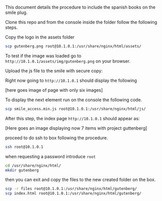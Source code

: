 This document details the procedure to include the spanish books on the
smile plug.

Clone this repo and from the console inside the folder follow the
following steps.

Copy the logo in the assets folder

```bash
scp gutenberg.png root@10.1.0.1:/usr/share/nginx/html/assets/
```
To test if the image was loaded go to
`http://10.1.0.1/assets/img/gutenberg.png` on your browser.

Upload the js file to the smile with secure copy:

Right now going to `http://10.1.0.1` should display the following

[here goes image of page with only six images]

To display the next element run on the console the following code.
```bash
scp smile_access.min.js root@10.1.0.1:/usr/share/nginx/html/js/
```
After this step, the index page `http://10.1.0.1` should appear as:

[Here goes an image displaying now 7 items with project guttenberg]

proceed to do ssh to box following the procedure.
```bash
ssh root@10.1.0.1
```
when requesting a password introduce `root`

```bash
cd /usr/share/nginx/html/
mkdir gutenberg
```
then you can exit and copy the files to the new created folder on the
box.
```bash
scp -r files root@10.1.0.1:/usr/share/nginx/html/gutenberg/
scp index.html root@10.1.0.1:/usr/share/nginx/html/gutenberg/
```
